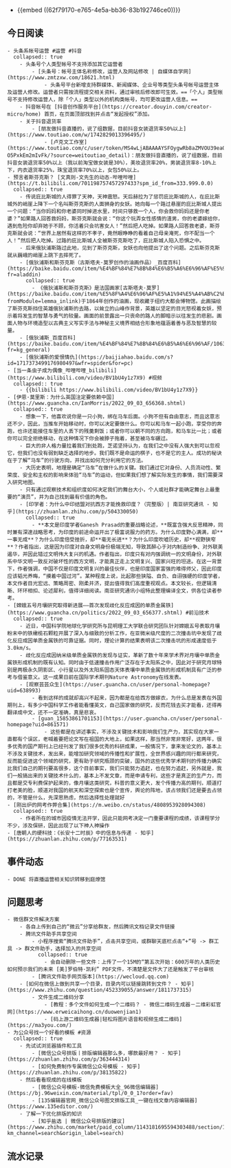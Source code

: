 - {{embed ((62f79170-e765-4e5a-bb36-83b192746ce0))}}
## 今日阅读
	- 头条系帐号运营 #运营 #抖音
	  collapsed:: true
		- 头条号个人类型帐号不支持添加其它运营者
			- [头条号：帐号主体名称修改，运营人及网站修改 | 自媒体自学网](https://www.zmtzxw.com/18621.html)
				- 头条号平台新增支持群媒体、新闻媒体、企业号等类型头条号帐号运营主体及运营人修改。运营者只需按流程提交相关资料，通过审核后修改即可生效。==「个人」类型帐号不支持修改运营人，除「个人」类型以外的机构类帐号，均可更改运营人信息。==
		- 抖音帐号在 [抖音创作服务平台](https://creator.douyin.com/creator-micro/home) 首页，在页面顶部找到并点击“发起授权”添加。
		- 关于抖音退货率
			- [朋友做抖音直播的，说了组数据，目前抖音女装退货率50%以上](https://www.toutiao.com/w/1742829013396495/)
				- [卢克文工作室](https://www.toutiao.com/c/user/token/MS4wLjABAAAAYSFOygwRb8aZMVOU39eaQdu1GX6zp-O5PxkEm2mIvFk/?source=weitoutiao_detail)：朋友做抖音直播的，说了组数据，目前抖音女装退货率50%以上（我以前淘宝做女装是30%），美妆退货率20%，男装退货率8-10%上下，内衣退货率25%，珠宝退货率70%以上，女包50%以上。
	- 预言者斯芬克斯？ [文真则-文先生的动态-哔哩哔哩](https://t.bilibili.com/701198757457297433?spm_id_from=333.999.0.0)
	  collapsed:: true
		- 传说庇比斯城的人得罪了天神，天神震怒。天后赫拉为了惩罚庇比斯城的人，在庇比斯城外的峭崖上降下一个名叫斯芬克斯的人面狮身的女妖。她向每一个路过悬崖的庇比斯城人提出一个问题：“当你妈妈和你老婆同时掉进水里，时间只够救一个人，你会救你妈妈还是你老婆？”如果路人回答救妈妈，斯芬克斯就会说：“你这个玩弄女性感情的渣男，你的老婆嫁给你，遇到危险你却弃她于不顾，你活着只会坑害女人！”然后把人吃掉。如果路人回答救老婆，斯芬克斯就会说：“世界上居然有这样的不孝子，竟然眼睁睁的看着自己母亲淹死，你不配当一个人！”然后把人吃掉。过路的庇比斯城人全被斯芬克斯吃了，庇比斯城人陷入恐惧之中。
		- 后来俄狄浦斯路过此地，见到了斯芬克斯，女妖也向他提出了这个问题。之后斯芬克斯就从巍峨的峭崖上跳下去摔死了。
		- [俄狄浦斯和斯芬克斯（古斯塔夫·莫罗创作的油画作品）_百度百科](https://baike.baidu.com/item/%E4%BF%84%E7%8B%84%E6%B5%A6%E6%96%AF%E5%92%8C%E6%96%AF%E8%8A%AC%E5%85%8B%E6%96%AF/8582838?fr=aladdin)
		  collapsed:: true
			- 《俄狄浦斯和斯芬克斯》是法国画家[古斯塔夫·莫罗](https://baike.baidu.com/item/%E5%8F%A4%E6%96%AF%E5%A1%94%E5%A4%AB%C2%B7%E8%8E%AB%E7%BD%97/4179007?fromModule=lemma_inlink)于1864年创作的油画，现收藏于纽约大都会博物馆。此画描绘了斯芬克斯挡住英雄俄狄浦斯的去路，以耸立的山峰作背景，英雄以坚定的目光怒视着女妖，预示着将发生的智慧与勇气的较量。画面的前景露出一只丧命的路人的脚暗示以往发生的悲剧。画面人物与环境造型以古典主义写实手法与神秘主义境界相结合形象地蕴涵着善与恶及智慧的较量。
		- [俄狄浦斯_百度百科](https://baike.baidu.com/item/%E4%BF%84%E7%8B%84%E6%B5%A6%E6%96%AF/1063470?fr=kg_general)
		- [俄狄浦斯的爱恨情仇](https://baijiahao.baidu.com/s?id=1717373499176980497&wfr=spider&for=pc)
	- [当一条虫子成为偶像_哔哩哔哩_bilibili](https://www.bilibili.com/video/BV1bU4y1z7X9) #视频
	  collapsed:: true
		- {{bilibili https://www.bilibili.com/video/BV1bU4y1z7X9}}
	- [伊恩·莫里斯：为什么英国注定要依赖中国](https://www.guancha.cn/IanMorris/2022_09_03_656368.shtml)
	  collapsed:: true
		- 想象一下，他喜欢说你是一只小狗，绑在马车后面。小狗不但有自由意志，而且这意志还不少，因此，当推车开始移动时，你可以决定要做什么。你可以和马车一起小跑，享受你的奔跑，也许还能接住车里的人丢下的残羹剩饭；或者你可以朝不同的方向跑，和马车比一比；或者你可以完全拒绝移动，在这种情况下你会被脖子拖着，甚至被马车碾过。
		- 巨大的非人格力量拉着我们到处跑，芝诺坚持认为，在我们之中没有人强大到可以忽视它，但我们也没有弱到缺乏选择的地步。我们既不是命运的棋子，也不是它的主人。成功的秘诀在于了解“马车”的行驶方向，并找出如何充分利用它的方法。
		- 大历史表明，地理是确定“马车”在做什么的关键。我们通过它对身份、人员流动性、繁荣度、安全和主权的影响来体验“马车”的运动，但如果我们想了解实际发生的事情，我们需要深入研究地图。
		- 只有通过观察技术和组织度如何决定我们的舞台大小，个人或社群才能确定舞台上最重要的“演员”，并为自己找到最有价值的角色。
		- [印学者：为什么中印结盟对抗西方才能挽救印度？（完整版）| 南亚研究通讯 - 知乎](https://zhuanlan.zhihu.com/p/504330050)
		  collapsed:: true
			- **本文是印度学者Ganesh Prasad的重要战略论述，**既富含强大反思精神，同时兼有深邃战略思考，为印度的前途命运开出了极富说服力的药方。为什么印度野心满满，却**一事无成**？为什么印度倍受挫折，却**毫无长进**？为什么印度吹嘘历史，却**视野狭窄**？作者指出，这是因为印度对自身文明身份极端无知，导致其醉心于对内制造纷争、对外联美遏华，并因此错过文明伟大复兴的机遇。作者指出，印度只有对内强调统一的文明身份，对外联系中华文明一致反对破坏性的西方文明，才能真正走上文明复兴、国家兴旺的坦途。在这一背景下，作者强调，中国不仅是印度文明复兴的最佳伙伴，也是印度国家富强的难得师父，因此印度应该韬光养晦，“摸着中国过河”。某种程度上说，比起那些狭隘、自负、自诩强硬的印度学者，本文作者目光宏远、策略周密、刚柔并济，提出值得我们高度重视观点。本文较长，但逻辑清晰、环环相扣、论述犀利，值得详细阅读。南亚研究通讯小组特此整理编译全文，供各位读者参考。
	- [嫦娥五号月壤研究取得新进展——首次发现歧化反应成因的单质金属铁](https://www.guancha.cn/politics/2022_09_03_656377.shtml) #前沿技术
	  collapsed:: true
		- 近日，中国科学院地球化学研究所与昆明理工大学联合研究团队针对嫦娥五号表取月壤粉末中的铁橄榄石颗粒开展了深入与细致的分析工作，在亚微米级尺度的二次撞击坑中发现了歧化反应成因单质金属铁的可靠证据。同时，理论计算的结果表明该二次撞击坑的形成速度低于3.0km/s。
		- 歧化反应成因纳米级单质金属铁的发现与证实，革新了数十年来学术界对月壤中单质金属铁形成机制的既有认知。同时由于低速撞击作用广泛存在于太阳系之中，因此对于研究月球特别是两极永久阴影区、小行星以及外太阳系固态天体表壤中单质金属铁的形成机制具有广泛的参考与借鉴意义。这一成果日前在国际学术期刊Nature Astronomy在线发表。
		- [观察芸芸众生](https://user.guancha.cn/user/personal-homepage?uid=638993)
			- 看到这样的成就却高兴不起来，因为都是在给西方做嫁衣，为什么总是发表在外国期刊上，有多少中国科学工作者能看懂英文，自己国家做的研究，反而花钱去买才能看，还得再翻译成中文，还不一定准确，真是悲哀。
			- [guan_15853861701153](https://user.guancha.cn/user/personal-homepage?uid=861571)
				- 这些都是在讲述事实，不涉及关键技术和影响我们生产力，其实现在大家一直都有个误区，老喊着要把论文写在祖国的大地上，如果这样，那当然非常非常好，这两年，很多优秀的国产期刊上已经刊发了我们很多优秀的科研成果，一般情况下，拿来发论文的，基本上不涉及关键技术，发出来，能增加研究领域的传播性和扩展性，全世界感兴趣的同行都来研究，反而能促进这个领域的研究，更有助于研究瓶颈的突破，国外的这些优秀学术期刊的传播力确实比我们自己的期刊要高很多，这个目前事实，我们只能努力追赶，也在努力追赶，另外就是，我们一般搞出来的关键技术什么的，基本上不发文章，而是申请专利，这些才是真正的生产力，而且都是交专利费保护起来的，像月壤这类研究，科普的意义更大，发个传播力高的期刊，顺道打打老美的脸，顺道对我国的航天和深空探索也是个宣传，舆论的阵地，该占领我们还是要去占领的，不管是什么，先深思熟虑，然后选择性处理就好
	- [刚出炉的网考作弊合集](https://m.weibo.cn/status/4808953928094308)
	  collapsed:: true
		- 作者所在的城市因疫情无法开学，因此只能网考决定一门重要课程的成绩，该课程学分不少，涉及保研，因此出现了以下神人神操作
	- [唐朝人的硬科技：《长安十二时辰》中的信息与传递 - 知乎](https://zhuanlan.zhihu.com/p/77163531)
## 事件动态
	- DONE 将直播运营相关知识转移到庭燎馆
## 问题思考
	- 微信群文件解决方案
		- 各自上传到自己的“微云”分享给群友，然后腾讯文档记录文件链接
		- 腾讯文件助手共享空间
			- 小程序搜索“腾讯文件助手”，点击共享空间，或群聊天底栏点击“+”号 -> 群工具 -> 群文件助手，选择加入的共享空间
			  collapsed:: true
				- 会自动删除一些文件：上传了一个15M的“第五次开始：600万年的人类历史如何预示我们的未来 [美]罗伯特·凯利” PDF文件，不清楚是文件大了还是触发了平台审核
			- [腾讯文件助手网页版本](https://wecloud.qq.com)
		- [如何在微信上做到共享一个目录，目录内可以链接跳转到文件？ - 知乎](https://www.zhihu.com/question/452339055/answer/1811737315)
			- 文件生成二维码分享
				- [教程：多个文件如何生成一个二维码？ - 微信二维码生成器－二维彩虹官网](https://www.erweicaihong.cn/duowenjian1)
				- [码上游二维码生成器|轻松将图片语音和视频生成二维码](https://ma3you.com/)
	- 为公众号找一个好看的模板 #资源
	  collapsed:: true
		- 先试试浏览器插件和工具
			- [微信公众号排版丨排版编辑器那么多，哪款最好用？ - 知乎](https://zhuanlan.zhihu.com/p/363444314)
			- [如何免费制作专属微信公众号模板 - 知乎](https://zhuanlan.zhihu.com/p/38135822)
		- 然后看看现成的在线模板
			- [微信公众号模板-微信免费模板大全_96微信编辑器](https://bj.96weixin.com/material/tpl/0_0_1?order=fav)
			- [135编辑器官网_微信公众号图文排版工具_一键在线文章内容编辑器](https://www.135editor.com/)
		- 了解一下优化排版的知识
			- [知乎盐选 | 微信公众号排版的建议](https://www.zhihu.com/market/paid_column/1143181695594303488/section/1143536723425345536?km_channel=search&origin_label=search)
## 流水记录